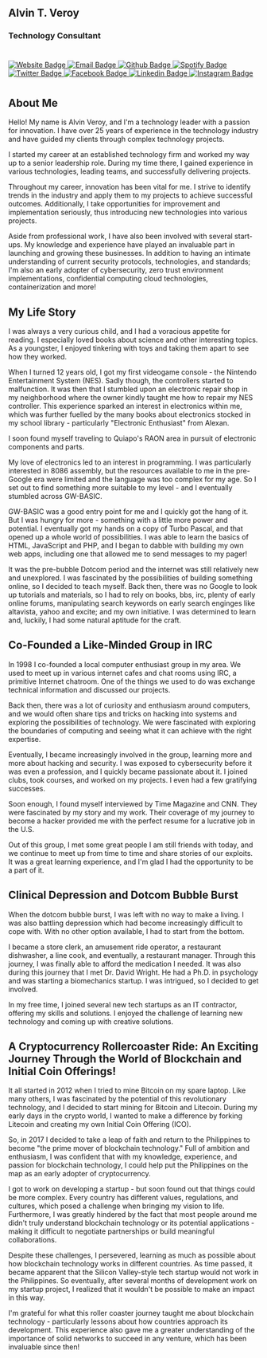 ## Alvin T. Veroy
### Technology Consultant
#

<div id="badges">
  <a href="https://alvin.tech">
    <img src="https://img.shields.io/badge/🌐 Website-blue?style=for-the-badge&logo=website&logoColor=white" alt="Website Badge"/>
  </a>
  <a href="mailto:hello@alvin.tech">
    <img src="https://img.shields.io/badge/✉️ Email-red?style=for-the-badge&logo=email&logoColor=white" alt="Email Badge"/>
  </a>
  <a href="https://github.com/alvinveroy">
    <img src="https://img.shields.io/badge/Github-blue?style=for-the-badge&logo=github&logoColor=white" alt="Github Badge"/>
  </a>
  <a href="https://open.spotify.com/show/104w5B9WvqrUD0IExjcQMu?si=2dff5f242a6c4815">
    <img src="https://img.shields.io/badge/Spotify-red?style=for-the-badge&logo=spotify&logoColor=white" alt="Spotify Badge"/>
  </a>
  <a href="https://twitter.com/AlvinVeroy">
    <img src="https://img.shields.io/badge/Twitter-blue?style=for-the-badge&logo=twitter&logoColor=white" alt="Twitter Badge"/>
  </a>
    <a href="https://www.facebook.com/alvindottech">
    <img src="https://img.shields.io/badge/Facebook-red?style=for-the-badge&logo=facebook&logoColor=white" alt="Facebook Badge"/>
  </a>
  <a href="https://www.linkedin.com/in/alvinveroy/">
    <img src="https://img.shields.io/badge/Linkedin-blue?style=for-the-badge&logo=linkedin&logoColor=white" alt="Linkedin Badge"/>
  </a>
  <a href="https://www.instagram.com/alvinveroy/">
    <img src="https://img.shields.io/badge/Instagram-red?style=for-the-badge&logo=instagram&logoColor=white" alt="Instagram Badge"/>
  </a>  
</div>

#
## About Me

Hello! My name is Alvin Veroy, and I'm a technology leader with a passion for innovation. I have over 25 years of experience in the technology industry and have guided my clients through complex technology projects.

I started my career at an established technology firm and worked my way up to a senior leadership role. During my time there, I gained experience in various technologies, leading teams, and successfully delivering projects.

Throughout my career, innovation has been vital for me. I strive to identify trends in the industry and apply them to my projects to achieve successful outcomes. Additionally, I take opportunities for improvement and implementation seriously, thus introducing new technologies into various projects. 

Aside from professional work, I have also been involved with several start-ups. My knowledge and experience have played an invaluable part in launching and growing these businesses. In addition to having an intimate understanding of current security protocols, technologies, and standards; I'm also an early adopter of cybersecurity, zero trust environment implementations, confidential computing cloud technologies, containerization and more!

## My Life Story

I was always a very curious child, and I had a voracious appetite for reading. I especially loved books about science and other interesting topics. As a youngster, I enjoyed tinkering with toys and taking them apart to see how they worked. 

When I turned 12 years old, I got my first videogame console - the Nintendo Entertainment System (NES). Sadly though, the controllers started to malfunction. It was then that I stumbled upon an electronic repair shop in my neighborhood where the owner kindly taught me how to repair my NES controller. This experience sparked an interest in electronics within me, which was further fuelled by the many books about electronics stocked in my school library - particularly "Electronic Enthusiast" from Alexan. 

I soon found myself traveling to Quiapo's RAON area in pursuit of electronic components and parts. 

My love of electronics led to an interest in programming. I was particularly interested in 8086 assembly, but the resources available to me in the pre-Google era were limited and the language was too complex for my age. So I set out to find something more suitable to my level - and I eventually stumbled across GW-BASIC.

GW-BASIC was a good entry point for me and I quickly got the hang of it. But I was hungry for more - something with a little more power and potential. I eventually got my hands on a copy of Turbo Pascal, and that opened up a whole world of possibilities. I was able to learn the basics of HTML, JavaScript and PHP, and I began to dabble with building my own web apps, including one that allowed me to send messages to my pager!

It was the pre-bubble Dotcom period and the internet was still relatively new and unexplored. I was fascinated by the possibilities of building something online, so I decided to teach myself. Back then, there was no Google to look up tutorials and materials, so I had to rely on books, bbs, irc, plenty of early online forums, manipulating search keywords on early search enginges like altavista, yahoo and excite; and my own initiative. I was determined to learn and, luckily, I had some natural aptitude for the craft.

## Co-Founded a Like-Minded Group in IRC

In 1998 I co-founded a local computer enthusiast group in my area. We used to meet up in various internet cafes and chat rooms using IRC, a primitive Internet chatroom. One of the things we used to do was exchange technical information and discussed our projects. 

Back then, there was a lot of curiosity and enthusiasm around computers, and we would often share tips and tricks on hacking into systems and exploring the possibilities of technology. We were fascinated with exploring the boundaries of computing and seeing what it can achieve with the right expertise. 

Eventually, I became increasingly involved in the group, learning more and more about hacking and security. I was exposed to cybersecurity before it was even a profession, and I quickly became passionate about it. I joined clubs, took courses, and worked on my projects. I even had a few gratifying successes. 

Soon enough, I found myself interviewed by Time Magazine and CNN. They were fascinated by my story and my work. Their coverage of my journey to become a hacker provided me with the perfect resume for a lucrative job in the U.S.

Out of this group, I met some great people I am still friends with today, and we continue to meet up from time to time and share stories of our exploits. It was a great learning experience, and I'm glad I had the opportunity to be a part of it.

## Clinical Depression and Dotcom Bubble Burst

When the dotcom bubble burst, I was left with no way to make a living. I was also battling depression which had become increasingly difficult to cope with. With no other option available, I had to start from the bottom. 

I became a store clerk, an amusement ride operator, a restaurant dishwasher, a line cook, and eventually, a restaurant manager. Through this journey, I was finally able to afford the medication I needed. It was also during this journey that I met Dr. David Wright. He had a Ph.D. in psychology and was starting a biomechanics startup. I was intrigued, so I decided to get involved. 

In my free time, I joined several new tech startups as an IT contractor, offering my skills and solutions. I enjoyed the challenge of learning new technology and coming up with creative solutions.

## A Cryptocurrency Rollercoaster Ride: An Exciting Journey Through the World of Blockchain and Initial Coin Offerings!

It all started in 2012 when I tried to mine Bitcoin on my spare laptop. Like many others, I was fascinated by the potential of this revolutionary technology, and I decided to start mining for Bitcoin and Litecoin. During my early days in the crypto world, I wanted to make a difference by forking Litecoin and creating my own Initial Coin Offering (ICO). 

So, in 2017 I decided to take a leap of faith and return to the Philippines to become "the prime mover of blockchain technology." Full of ambition and enthusiasm, I was confident that with my knowledge, experience, and passion for blockchain technology, I could help put the Philippines on the map as an early adopter of cryptocurrency. 

I got to work on developing a startup - but soon found out that things could be more complex. Every country has different values, regulations, and cultures, which posed a challenge when bringing my vision to life. Furthermore, I was greatly hindered by the fact that most people around me didn't truly understand blockchain technology or its potential applications - making it difficult to negotiate partnerships or build meaningful collaborations. 

Despite these challenges, I persevered, learning as much as possible about how blockchain technology works in different countries. As time passed, it became apparent that the Silicon Valley-style tech startup would not work in the Philippines. So eventually, after several months of development work on my startup project, I realized that it wouldn't be possible to make an impact in this way. 

I'm grateful for what this roller coaster journey taught me about blockchain technology - particularly lessons about how countries approach its development. This experience also gave me a greater understanding of the importance of solid networks to succeed in any venture, which has been invaluable since then!